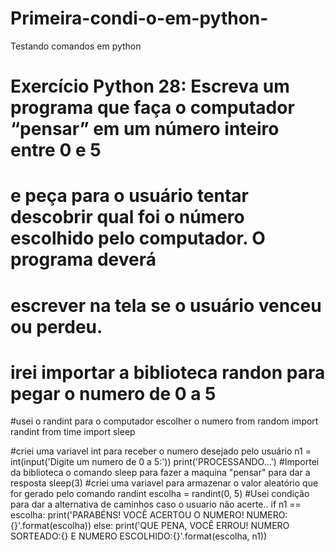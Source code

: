 # Primeira-condi-o-em-python-
Testando comandos em python 
# Exercício Python 28: Escreva um programa que faça o computador “pensar” em um número inteiro entre 0 e 5
# e peça para o usuário tentar descobrir qual foi o número escolhido pelo computador. O programa deverá
# escrever na tela se o usuário venceu ou perdeu.

# irei importar a biblioteca randon para pegar o numero de 0 a 5
#usei o randint para o computador escolher o numero
from random import randint
from time import sleep

#criei uma variavel int para receber o numero desejado pelo usuário
n1 = int(input('Digite um numero de 0 a 5:'))
print('PROCESSANDO...')
#Importei da biblioteca o comando sleep para fazer a maquina "pensar" para dar a resposta 
sleep(3)
#criei uma variavel para armazenar o valor aleatório que for gerado pelo comando randint
escolha = randint(0, 5)
#Usei condição para dar a alternativa de caminhos caso o usuario não acerte.. 
if n1 == escolha:
    print('PARABÉNS! VOCÊ ACERTOU O NUMERO! NUMERO:{}'.format(escolha))
else:
    print('QUE PENA, VOCÊ ERROU! NUMERO SORTEADO:{} E NUMERO ESCOLHIDO:{}'.format(escolha, n1))
